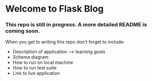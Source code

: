 # Welcome to Flask Blog

### This repo is still in progress. A more detailed README is coming soon.

When you get to writing this repo don't forget to include:
- Description of application --> learning goals
- Schema diagram
- How to run on local machine
- How to run test suite
- Link to live application
